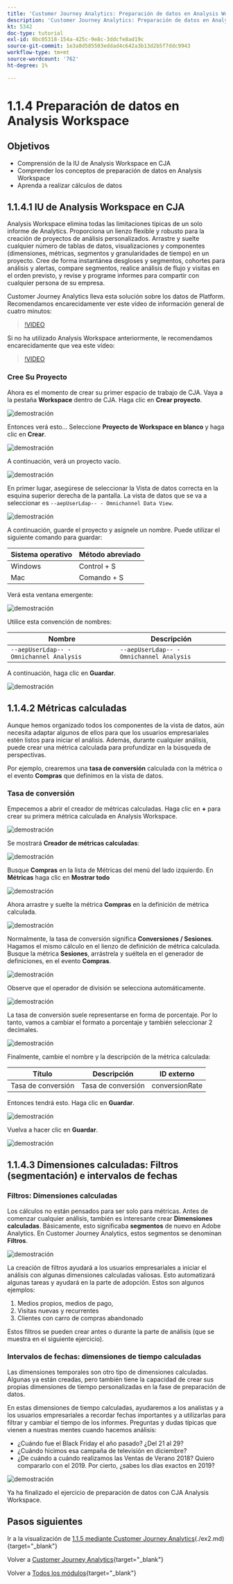 ```yaml
---
title: 'Customer Journey Analytics: Preparación de datos en Analysis Workspace'
description: 'Customer Journey Analytics: Preparación de datos en Analysis Workspace'
kt: 5342
doc-type: tutorial
exl-id: 0bc05318-154a-425c-9e8c-3ddcfe8ad19c
source-git-commit: 1e3a8d585503eddad4c642a3b13d2b5f7ddc9943
workflow-type: tm+mt
source-wordcount: '762'
ht-degree: 1%

---
```


# 1.1.4 Preparación de datos en Analysis Workspace

## Objetivos

- Comprensión de la IU de Analysis Workspace en CJA
- Comprender los conceptos de preparación de datos en Analysis Workspace
- Aprenda a realizar cálculos de datos

## 1.1.4.1 IU de Analysis Workspace en CJA

Analysis Workspace elimina todas las limitaciones típicas de un solo informe de Analytics. Proporciona un lienzo flexible y robusto para la creación de proyectos de análisis personalizados. Arrastre y suelte cualquier número de tablas de datos, visualizaciones y componentes (dimensiones, métricas, segmentos y granularidades de tiempo) en un proyecto. Cree de forma instantánea desgloses y segmentos, cohortes para análisis y alertas, compare segmentos, realice análisis de flujo y visitas en el orden previsto, y revise y programe informes para compartir con cualquier persona de su empresa.

Customer Journey Analytics lleva esta solución sobre los datos de Platform. Recomendamos encarecidamente ver este vídeo de información general de cuatro minutos:

>[!VIDEO](https://video.tv.adobe.com/v/35109?quality=12&learn=on)

Si no ha utilizado Analysis Workspace anteriormente, le recomendamos encarecidamente que vea este vídeo:

>[!VIDEO](https://video.tv.adobe.com/v/26266?quality=12&learn=on)

### Cree Su Proyecto

Ahora es el momento de crear su primer espacio de trabajo de CJA. Vaya a la pestaña **Workspace** dentro de CJA.
Haga clic en **Crear proyecto**.

![demostración](./images/prmenu.png)

Entonces verá esto... Seleccione **Proyecto de Workspace en blanco** y haga clic en **Crear**.

![demostración](./images/prmenu1.png)

A continuación, verá un proyecto vacío.

![demostración](./images/premptyprojects.png)

En primer lugar, asegúrese de seleccionar la Vista de datos correcta en la esquina superior derecha de la pantalla. La vista de datos que se va a seleccionar es `--aepUserLdap-- - Omnichannel Data View`.

![demostración](./images/prdv.png)

A continuación, guarde el proyecto y asígnele un nombre. Puede utilizar el siguiente comando para guardar:

| Sistema operativo | Método abreviado |
| ----------------- |-------------| 
| Windows | Control + S |
| Mac | Comando + S |

Verá esta ventana emergente:

![demostración](./images/prsave.png)

Utilice esta convención de nombres:

| Nombre | Descripción |
| ----------------- |-------------| 
| `--aepUserLdap-- - Omnichannel Analysis` | `--aepUserLdap-- - Omnichannel Analysis` |

A continuación, haga clic en **Guardar**.

![demostración](./images/prsave2.png)

## 1.1.4.2 Métricas calculadas

Aunque hemos organizado todos los componentes de la vista de datos, aún necesita adaptar algunos de ellos para que los usuarios empresariales estén listos para iniciar el análisis. Además, durante cualquier análisis, puede crear una métrica calculada para profundizar en la búsqueda de perspectivas.

Por ejemplo, crearemos una **tasa de conversión** calculada con la métrica o el evento **Compras** que definimos en la vista de datos.

### Tasa de conversión

Empecemos a abrir el creador de métricas calculadas. Haga clic en **+** para crear su primera métrica calculada en Analysis Workspace.

![demostración](./images/pradd.png)

Se mostrará **Creador de métricas calculadas**:

![demostración](./images/prbuilder.png)

Busque **Compras** en la lista de Métricas del menú del lado izquierdo. En **Métricas** haga clic en **Mostrar todo**

![demostración](./images/calcbuildercr1.png)

Ahora arrastre y suelte la métrica **Compras** en la definición de métrica calculada.

![demostración](./images/calcbuildercr2.png)

Normalmente, la tasa de conversión significa **Conversiones / Sesiones**. Hagamos el mismo cálculo en el lienzo de definición de métrica calculada. Busque la métrica **Sesiones**, arrástrela y suéltela en el generador de definiciones, en el evento **Compras**.

![demostración](./images/calcbuildercr3.png)

Observe que el operador de división se selecciona automáticamente.

![demostración](./images/calcbuildercr4.png)

La tasa de conversión suele representarse en forma de porcentaje. Por lo tanto, vamos a cambiar el formato a porcentaje y también seleccionar 2 decimales.

![demostración](./images/calcbuildercr5.png)

Finalmente, cambie el nombre y la descripción de la métrica calculada:

| Título | Descripción | ID externo |
| ----------------- |-------------| -------------| 
| Tasa de conversión | Tasa de conversión | conversionRate |

Entonces tendrá esto. Haga clic en **Guardar**.

![demostración](./images/calcbuildercr6.png)

Vuelva a hacer clic en **Guardar**.

![demostración](./images/calcbuildercr6a.png)

## 1.1.4.3 Dimensiones calculadas: Filtros (segmentación) e intervalos de fechas

### Filtros: Dimensiones calculadas

Los cálculos no están pensados para ser solo para métricas. Antes de comenzar cualquier análisis, también es interesante crear **Dimensiones calculadas**. Básicamente, esto significaba **segmentos** de nuevo en Adobe Analytics. En Customer Journey Analytics, estos segmentos se denominan **Filtros**.

![demostración](./images/prfilters.png)

La creación de filtros ayudará a los usuarios empresariales a iniciar el análisis con algunas dimensiones calculadas valiosas. Esto automatizará algunas tareas y ayudará en la parte de adopción. Estos son algunos ejemplos:

1. Medios propios, medios de pago,
2. Visitas nuevas y recurrentes
3. Clientes con carro de compras abandonado

Estos filtros se pueden crear antes o durante la parte de análisis (que se muestra en el siguiente ejercicio).

### Intervalos de fechas: dimensiones de tiempo calculadas

Las dimensiones temporales son otro tipo de dimensiones calculadas. Algunas ya están creadas, pero también tiene la capacidad de crear sus propias dimensiones de tiempo personalizadas en la fase de preparación de datos.

En estas dimensiones de tiempo calculadas, ayudaremos a los analistas y a los usuarios empresariales a recordar fechas importantes y a utilizarlas para filtrar y cambiar el tiempo de los informes. Preguntas y dudas típicas que vienen a nuestras mentes cuando hacemos análisis:

- ¿Cuándo fue el Black Friday el año pasado? ¿Del 21 al 29?
- ¿Cuándo hicimos esa campaña de televisión en diciembre?
- ¿De cuándo a cuándo realizamos las Ventas de Verano 2018? Quiero compararlo con el 2019. Por cierto, ¿sabes los días exactos en 2019?

![demostración](./images/timedimensions.png)

Ya ha finalizado el ejercicio de preparación de datos con CJA Analysis Workspace.

## Pasos siguientes

Ir a la visualización de [1.1.5 mediante Customer Journey Analytics](./ex5.md)(./ex2.md){target="_blank"}

Volver a [Customer Journey Analytics](./customer-journey-analytics-build-a-dashboard.md){target="_blank"}

Volver a [Todos los módulos](./../../../../overview.md){target="_blank"}

